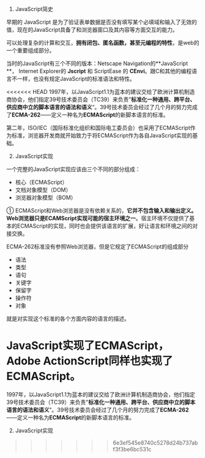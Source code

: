 1. JavaScript简史

早期的 JavaScript 是为了验证表单数据是否没有填写某个必填域和输入了无效的值，现在的JavaScript具备了和浏览器窗口及其内容等方面交互的能力。

可以处理复杂的计算和交互，**拥有闭包、匿名函数，甚至元编程的特性**，是web的一个重要组成部分。

当时的JavaScript有三个不同的版本：Netscape Navigation的**JavaScript **， Internet Explorer的 **Jscript** 和 ScriptEase 的 **CEnvi**。跟C和其他的编程语言不一样，也没有规定JavaScript的标准语法和特性。

<<<<<<< HEAD
1997年，以JavaScript1.1为蓝本的建议交给了欧洲计算机制造商协会，他们指定39号技术委员会（TC39）来负责”**标准化一种通用、跨平台、供应商中立的脚本语言的语法和语义**“。39号技术委员会经过了几个月的努力完成了**ECMA-262**——定义一种名为**ECMAScript**的新脚本语言的标准。

第二年，ISO/IEC（国际标准化组织和国际电工委员会）也采用了ECMAScript作为标准，浏览器开发商就开始致力于将ECMAScript作为各自JavaScript实现的基础。

2. JavaScript实现

一个完整的JavaScript实现应该由三个不同的部分组成：

- 核心（ECMAScript）
- 文档对象模型（DOM）
- 浏览器对象模型（BOM）

① ECMAScript和Web浏览器是没有依赖关系的，**它并不包含输入和输出定义。Web浏览器只是ECAMScript实现可能的宿主环境之一**。宿主环境不仅提供了基本的ECMAScript的实现，同时也会提供该语言的扩展，好让语言和环境之间的对接交换。

ECMA-262标准没有参照Web浏览器，但是它规定了ECMAScript的组成部分

- 语法
- 类型
- 语句
- 关键字
- 保留字
- 操作符
- 对象

就是对实现这个标准的各个方面内容的语言的描述。

JavaScript实现了ECMAScript，Adobe ActionScript同样也实现了ECMAScript。
=======
1997年，以JavaScript1.1为蓝本的建议交给了欧洲计算机制造商协会，他们指定39号技术委员会（TC39）来负责"**标准化一种通用、跨平台、供应商中立的脚本语言的语法和语义**"。39号技术委员会经过了几个月的努力完成了**ECMA-262**——定义一种名为**ECMAScript**的新脚本语言的标准。

2. JavaScript实现
>>>>>>> 6e3ef545e8740c5278d24b737abf3f3be6bc531c
